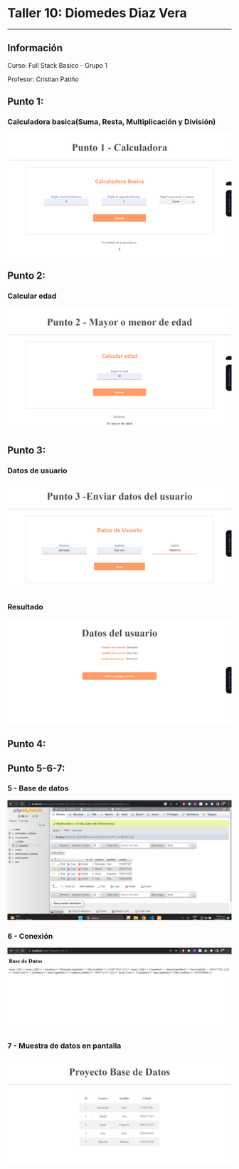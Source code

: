 <h1>Taller 10: Diomedes Diaz Vera</h1>
<hr>
<h2>Información</h2>
<p>Curso: Full Stack Basico - Grupo 1</p>
<p>Profesor: Cristian Patiño</p>
<h2>Punto 1:</h2>
<h3>Calculadora basica(Suma, Resta, Multiplicación y División)</h3>
<img src="./public/images/calculator.png" alt="Calculator">

<h2>Punto 2:</h2>
<h3>Calcular edad</h3>
<img src="./public/images/ElderMinorAge.png" alt="Age">

<h2>Punto 3:</h2>
<h3>Datos de usuario</h3>
<img src="./public/images/DataUser.png" alt="DataUser">
<h3>Resultado</h3>
<img src="./public/images/ResultDataUser.png" alt="ResultDataUser">

<h2>Punto 4:</h2>

<h2>Punto 5-6-7:</h2>
<h3>5 - Base de datos</h3>
<img src="./public/images/mysql.png" alt="mysql">
<h3>6 - Conexión</h3>
<img src="./public/images/connection.png" alt="connection">
<h3>7 - Muestra de datos en pantalla</h3>
<img src="./public/images/bd.png" alt="bd">